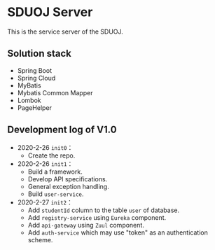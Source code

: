 # SDUOJ Server

This is the service server of the SDUOJ.

## Solution stack

*   Spring Boot
*   Spring Cloud
*   MyBatis
*   Mybatis Common Mapper
*   Lombok
*   PageHelper

## Development log of V1.0

*   2020-2-26  `init0`：
    *   Create the repo.
*   2020-2-26  `init1`：
    *   Build a framework.
    *   Develop API specifications.
    *   General exception handling.
    *   Build `user-service`.
*   2020-2-27  `init2`：
    *   Add `studentId` column to the table `user`  of database.
    *   Add `registry-service` using `Eureka` component.
    *   Add `api-gateway` using `Zuul` component.
    *   Add  `auth-service` which may use "token" as an authentication scheme.
